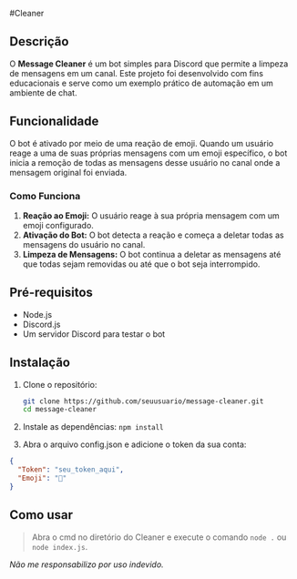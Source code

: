 #Cleaner

## Descrição

O **Message Cleaner** é um bot simples para Discord que permite a limpeza de mensagens em um canal. Este projeto foi desenvolvido com fins educacionais e serve como um exemplo prático de automação em um ambiente de chat.

## Funcionalidade

O bot é ativado por meio de uma reação de emoji. Quando um usuário reage a uma de suas próprias mensagens com um emoji específico, o bot inicia a remoção de todas as mensagens desse usuário no canal onde a mensagem original foi enviada.

### Como Funciona

1. **Reação ao Emoji:** O usuário reage à sua própria mensagem com um emoji configurado.
2. **Ativação do Bot:** O bot detecta a reação e começa a deletar todas as mensagens do usuário no canal.
3. **Limpeza de Mensagens:** O bot continua a deletar as mensagens até que todas sejam removidas ou até que o bot seja interrompido.

## Pré-requisitos

- Node.js
- Discord.js
- Um servidor Discord para testar o bot

## Instalação

1. Clone o repositório:
   ```bash
   git clone https://github.com/seuusuario/message-cleaner.git
   cd message-cleaner

2. Instale as dependências:
`npm install`

3. Abra o arquivo config.json e adicione o token da sua conta:
```json
{
  "Token": "seu_token_aqui",
  "Emoji": "🤙"
}
```
## Como usar
> Abra o cmd no diretório do Cleaner e execute o comando `node .` ou `node index.js`.

*Não me responsabilizo por uso indevido.*
